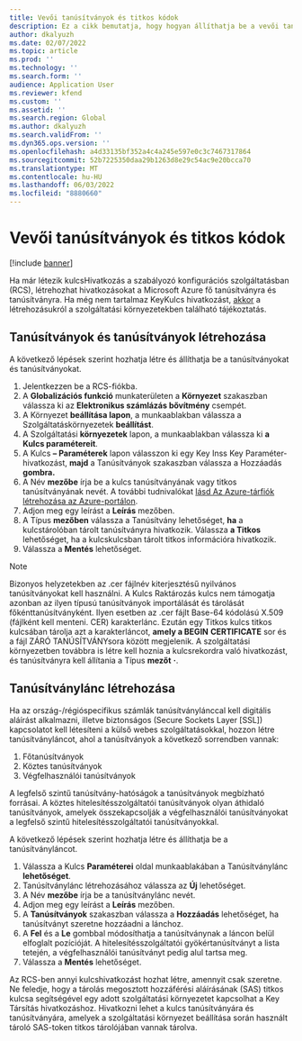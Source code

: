 ```yaml
---
title: Vevői tanúsítványok és titkos kódok
description: Ez a cikk bemutatja, hogy hogyan állíthatja be a vevői tanúsítványokat és azok elektronikus számlázását.
author: dkalyuzh
ms.date: 02/07/2022
ms.topic: article
ms.prod: ''
ms.technology: ''
ms.search.form: ''
audience: Application User
ms.reviewer: kfend
ms.custom: ''
ms.assetid: ''
ms.search.region: Global
ms.author: dkalyuzh
ms.search.validFrom: ''
ms.dyn365.ops.version: ''
ms.openlocfilehash: a4d33135bf352a4c4a245e597e0c3c7467317864
ms.sourcegitcommit: 52b7225350daa29b1263d8e29c54ac9e20bcca70
ms.translationtype: MT
ms.contentlocale: hu-HU
ms.lasthandoff: 06/03/2022
ms.locfileid: "8880660"
---
```

# <a name="customer-certificates-and-secrets"></a>Vevői tanúsítványok és titkos kódok

[!include [banner](../includes/banner.md)]

Ha már létezik kulcsHivatkozás a szabályozó konfigurációs szolgáltatásban (RCS), létrehozhat hivatkozásokat a Microsoft Azure fő tanúsítványra és tanúsítványra. Ha még nem tartalmaz KeyKulcs hivatkozást, [akkor](e-invoicing-service-environments.md) a létrehozásukról a szolgáltatási környezetekben található tájékoztatás.

## <a name="create-certificates-and-secrets"></a>Tanúsítványok és tanúsítványok létrehozása

A következő lépések szerint hozhatja létre és állíthatja be a tanúsítványokat és tanúsítványokat.

1. Jelentkezzen be a RCS-fiókba.
2. A **Globalizációs funkció** munkaterületen a **Környezet** szakaszban válassza ki az **Elektronikus számlázás bővítmény** csempét.
3. A Környezet **beállítása lapon**, a munkaablakban válassza a Szolgáltatáskörnyezetek **beállítást**.
4. A Szolgáltatási **környezetek** lapon, a munkaablakban válassza ki **a Kulcs paramétereit**.
5. A Kulcs **– Paraméterek** lapon válasszon ki egy Key Inss Key Paraméter-hivatkozást, **majd** a Tanúsítványok szakaszban válassza a Hozzáadás **gombra.**
6. A Név **mezőbe** írja be a kulcs tanúsítványának vagy titkos tanúsítványának nevét. A további tudnivalókat [lásd Az Azure-tárfiók létrehozása az Azure-portálon](e-invoicing-create-azure-storage-account-azure-portal.md).
7. Adjon meg egy leírást a **Leírás** mezőben.
8. A Típus **mezőben** válassza a Tanúsítvány lehetőséget, **ha** a kulcstárolóban tárolt tanúsítványra hivatkozik. Válassza **a Titkos** lehetőséget, ha a kulcskulcsban tárolt titkos információra hivatkozik.
9. Válassza a **Mentés** lehetőséget.

> [!NOTE]
> Bizonyos helyzetekben az .cer fájlnév kiterjesztésű nyilvános tanúsítványokat kell használni. A Kulcs Raktározás kulcs nem támogatja azonban az ilyen típusú tanúsítványok importálását és tárolását főkénttanúsítványként. Ilyen esetben az .cer fájlt Base-64 kódolású X.509 (fájlként kell menteni. CER) karakterlánc. Ezután egy Titkos kulcs titkos kulcsában tárolja azt a karakterláncot, **amely a BEGIN** **CERTIFICATE** sor és a fájl ZÁRÓ TANÚSÍTVÁNYsora között megjelenik. A szolgáltatási környezetben továbbra is létre kell hoznia a kulcsrekordra való hivatkozást, és tanúsítványra kell állítania a Típus **mezőt** **·**.

## <a name="create-a-chain-of-certificates"></a>Tanúsítványlánc létrehozása

Ha az ország-/régióspecifikus számlák tanúsítványlánccal kell digitális aláírást alkalmazni, illetve biztonságos (Secure Sockets Layer \[SSL\]) kapcsolatot kell létesíteni a külső webes szolgáltatásokkal, hozzon létre tanúsítványláncot, ahol a tanúsítványok a következő sorrendben vannak:

1. Főtanúsítványok
2. Köztes tanúsítványok
3. Végfelhasználói tanúsítványok

A legfelső szintű tanúsítvány-hatóságok a tanúsítványok megbízható forrásai. A köztes hitelesítésszolgáltatói tanúsítványok olyan áthidaló tanúsítványok, amelyek összekapcsolják a végfelhasználói tanúsítványokat a legfelső szintű hitelesítésszolgáltatói tanúsítványokkal.

A következő lépések szerint hozhatja létre és állíthatja be a tanúsítványláncot.

1. Válassza a Kulcs **Paraméterei** oldal munkaablakában a Tanúsítványlánc **lehetőséget**.
2. Tanúsítványlánc létrehozásához válassza az **Új** lehetőséget.
3. A Név **mezőbe** írja be a tanúsítványlánc nevét.
4. Adjon meg egy leírást a **Leírás** mezőben.
5. A **Tanúsítványok** szakaszban válassza a **Hozzáadás** lehetőséget, ha tanúsítványt szeretne hozzáadni a lánchoz.
6. A **Fel** és a **Le** gombbal módosíthatja a tanúsítványnak a láncon belül elfoglalt pozícióját. A hitelesítésszolgáltatói gyökértanúsítványt a lista tetején, a végfelhasználói tanúsítványt pedig alul tartsa meg.
7. Válassza a **Mentés** lehetőséget.

Az RCS-ben annyi kulcshivatkozást hozhat létre, amennyit csak szeretne. Ne feledje, hogy a tárolás megosztott hozzáférési aláírásának (SAS) titkos kulcsa segítségével egy adott szolgáltatási környezetet kapcsolhat a Key Társítás hivatkozáshoz. Hivatkozni lehet a kulcs tanúsítványára és tanúsítványára, amelyek a szolgáltatási környezet beállítása során használt tároló SAS-token titkos tárolójában vannak tárolva.
